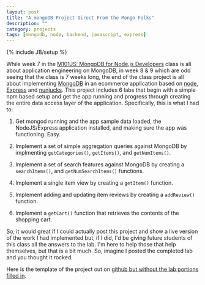 ```yaml
---
layout: post
title: "A mongoDB Project Direct From the Mongo Folks"
description: ""
category: projects
tags: [mongodb, node, backend, javascript, express]
---
```

{% include JB/setup %}

While week 7 in the [M101JS: MongoDB for Node.js Developers](https://university.mongodb.com/courses/M101JS/about) class is all about application engineering on MongoDB, in week 8 &amp; 9 which are odd seeing that the class is 7 weeks long, the end of the class project is all about implementing [MongoDB](https://www.mongodb.com/) in an ecommerce application based on [node](https://nodejs.org/en/), [Express](http://expressjs.com/) and [nunjucks](https://mozilla.github.io/nunjucks/). This project includes 6 labs that begin with a simple npm based setup and get the app running and progress through creating the entire data access layer of the application. Specifically, this is what I had to:

1. Get mongod running and the app sample data loaded, the NodeJS/Express application installed, and making sure the app was functioning. Easy.

2. Implement a set of simple aggregation queries against MongoDB by implmenting `getCategories()`, `getItems()`, and `getNumItems()`.

3. Implement a set of search features against MongoDB by creating a `searchItems()`, and `getNumSearchItems()` functions.

4. Implement a single item view by creating a `getItem()` function.

5. Implement adding and updating item reviews by creating a `addReview()` function.

6. Implement a `getCart()` function that retrieves the contents of the shopping cart.

So, it would great if I could actually post this project and show a live version of the work I had implemented but, if I did, I'd be giving future students of this class all the answers to the lab. I'm here to help those that help themselves, but that is a bit much. So, imagine I posted the completed lab and you thought it rocked.

Here is the template of the project out on [github but without the lab portions filled in](https://github.com/ricmclaughlin/mongomart).

